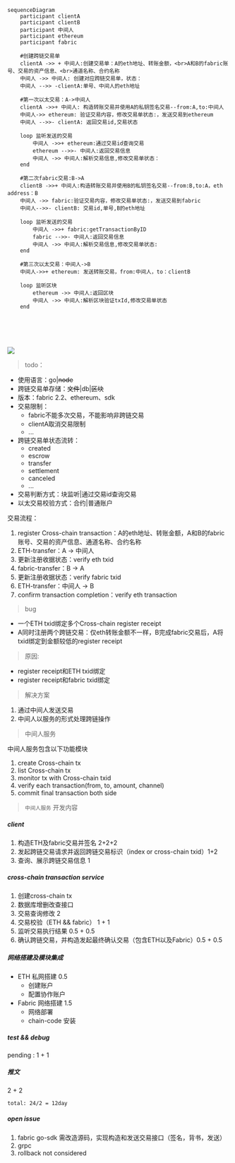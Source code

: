 ```mermaid
sequenceDiagram
	participant clientA
	participant clientB
	participant 中间人
	participant ethereum
	participant fabric
	
	#创建跨链交易单
	clientA ->> + 中间人:创建交易单：A的eth地址、转账金额，<br>A和B的fabric账号、交易的资产信息、<br>通道名称、合约名称
	中间人 ->> 中间人: 创建对应跨链交易单，状态：
	中间人 -->> -clientA:单号、中间人的eth地址
	
	#第一次以太交易：A->中间人
	clientA ->>+ 中间人: 构造转账交易并使用A的私钥签名交易--from:A,to:中间人
	中间人->> ethereum: 验证交易内容，修改交易单状态:，发送交易到ethereum
	中间人 -->>- clientA: 返回交易id,交易状态
	
	loop 监听发送的交易
		中间人 ->>+ ethereum:通过交易id查询交易
		ethereum -->>- 中间人:返回交易信息
		中间人 ->> 中间人:解析交易信息,修改交易单状态：
	end
	
	#第二次fabric交易:B->A
	clientB ->>+ 中间人:构造转账交易并使用B的私钥签名交易--from:B,to:A，eth address：B
	中间人 ->> fabric:验证交易内容，修改交易单状态:，发送交易到fabric
	中间人-->>- clientB: 交易id,单号,B的eth地址
	
	loop 监听发送的交易
		中间人 ->>+ fabric:getTransactionByID
		fabric -->>- 中间人:返回交易信息
		中间人 ->> 中间人:解析交易信息,修改交易单状态:
	end
	
	#第三次以太交易：中间人->B
	中间人->>+ ethereum: 发送转账交易，from:中间人，to：clientB
	
	loop 监听区块
		ethereum ->> 中间人:返回区块
		中间人 ->> 中间人:解析区块验证txId,修改交易单状态
	end
	
	
	
	
	
```
[![](https://mermaid.ink/img/eyJjb2RlIjoic2VxdWVuY2VEaWFncmFtXG5cdHBhcnRpY2lwYW50IGNsaWVudEFcblx0cGFydGljaXBhbnQgY2xpZW50QlxuXHRwYXJ0aWNpcGFudCDkuK3pl7Tkurpcblx0cGFydGljaXBhbnQgZXRoZXJldW1cblx0cGFydGljaXBhbnQgZmFicmljXG5cdFxuXHQj5Yib5bu66Leo6ZO-5Lqk5piT5Y2VXG5cdGNsaWVudEEgLT4-ICsg5Lit6Ze05Lq6OuWIm-W7uuS6pOaYk-WNle-8mkHnmoRldGjlnLDlnYDjgIHovazotKbph5Hpop3vvIw8YnI-QeWSjELnmoRmYWJyaWPotKblj7fjgIHkuqTmmJPnmoTotYTkuqfkv6Hmga_jgIE8YnI-6YCa6YGT5ZCN56ew44CB5ZCI57qm5ZCN56ewXG5cdOS4remXtOS6uiAtPj4g5Lit6Ze05Lq6OiDliJvlu7rlr7nlupTot6jpk77kuqTmmJPljZXvvIznirbmgIHvvJpcblx05Lit6Ze05Lq6IC0tPj4gLWNsaWVudEE65Y2V5Y-344CB5Lit6Ze05Lq655qEZXRo5Zyw5Z2AXG5cdFxuXHQj56ys5LiA5qyh5Lul5aSq5Lqk5piT77yaQS0-5Lit6Ze05Lq6XG5cdGNsaWVudEEgLT4-KyDkuK3pl7Tkuro6IOaehOmAoOi9rOi0puS6pOaYk-W5tuS9v-eUqEHnmoTnp4HpkqXnrb7lkI3kuqTmmJMtLWZyb206QSx0bzrkuK3pl7Tkurpcblx05Lit6Ze05Lq6LT4-IGV0aGVyZXVtOiDpqozor4HkuqTmmJPlhoXlrrnvvIzkv67mlLnkuqTmmJPljZXnirbmgIE677yM5Y-R6YCB5Lqk5piT5YiwZXRoZXJldW1cblx05Lit6Ze05Lq6IC0tPj4tIGNsaWVudEE6IOi_lOWbnuS6pOaYk2lkLOS6pOaYk-eKtuaAgVxuXHRcblx0bG9vcCDnm5HlkKzlj5HpgIHnmoTkuqTmmJNcblx0XHTkuK3pl7TkurogLT4-KyBldGhlcmV1bTrpgJrov4fkuqTmmJNpZOafpeivouS6pOaYk1xuXHRcdGV0aGVyZXVtIC0tPj4tIOS4remXtOS6ujrov5Tlm57kuqTmmJPkv6Hmga9cblx0XHTkuK3pl7TkurogLT4-IOS4remXtOS6ujrop6PmnpDkuqTmmJPkv6Hmga8s5L-u5pS55Lqk5piT5Y2V54q25oCB77yaXG5cdGVuZFxuXHRcblx0I-esrOS6jOasoWZhYnJpY-S6pOaYkzpCLT5BXG5cdGNsaWVudEIgLT4-KyDkuK3pl7Tkuro65p6E6YCg6L2s6LSm5Lqk5piT5bm25L2_55SoQueahOengemSpeetvuWQjeS6pOaYky0tZnJvbTpCLHRvOkHvvIxldGggYWRkcmVzc--8mkJcblx05Lit6Ze05Lq6IC0-PiBmYWJyaWM66aqM6K-B5Lqk5piT5YaF5a6577yM5L-u5pS55Lqk5piT5Y2V54q25oCBOu-8jOWPkemAgeS6pOaYk-WIsGZhYnJpY1xuXHTkuK3pl7TkurotLT4-LSBjbGllbnRCOiDkuqTmmJNpZCzljZXlj7csQueahGV0aOWcsOWdgFxuXHRcblx0bG9vcCDnm5HlkKzlj5HpgIHnmoTkuqTmmJNcblx0XHTkuK3pl7TkurogLT4-KyBmYWJyaWM6Z2V0VHJhbnNhY3Rpb25CeUlEXG5cdFx0ZmFicmljIC0tPj4tIOS4remXtOS6ujrov5Tlm57kuqTmmJPkv6Hmga9cblx0XHTkuK3pl7TkurogLT4-IOS4remXtOS6ujrop6PmnpDkuqTmmJPkv6Hmga8s5L-u5pS55Lqk5piT5Y2V54q25oCBOlxuXHRlbmRcblx0XG5cdCPnrKzkuInmrKHku6XlpKrkuqTmmJPvvJrkuK3pl7TkurotPkJcblx05Lit6Ze05Lq6LT4-KyBldGhlcmV1bTog5Y-R6YCB6L2s6LSm5Lqk5piT77yMZnJvbTrkuK3pl7TkurrvvIx0b--8mmNsaWVudEJcblx0XG5cdGxvb3Ag55uR5ZCs5Yy65Z2XXG5cdFx0ZXRoZXJldW0gLT4-IOS4remXtOS6ujrov5Tlm57ljLrlnZdcblx0XHTkuK3pl7TkurogLT4-IOS4remXtOS6ujrop6PmnpDljLrlnZfpqozor4F0eElkLOS_ruaUueS6pOaYk-WNleeKtuaAgVxuXHRlbmRcbiAgICAgICAgICAgICIsIm1lcm1haWQiOnsidGhlbWUiOiJkZWZhdWx0In0sInVwZGF0ZUVkaXRvciI6ZmFsc2V9)](https://mermaid-js.github.io/mermaid-live-editor/#/edit/eyJjb2RlIjoic2VxdWVuY2VEaWFncmFtXG5cdHBhcnRpY2lwYW50IGNsaWVudEFcblx0cGFydGljaXBhbnQgY2xpZW50QlxuXHRwYXJ0aWNpcGFudCDkuK3pl7Tkurpcblx0cGFydGljaXBhbnQgZXRoZXJldW1cblx0cGFydGljaXBhbnQgZmFicmljXG5cdFxuXHQj5Yib5bu66Leo6ZO-5Lqk5piT5Y2VXG5cdGNsaWVudEEgLT4-ICsg5Lit6Ze05Lq6OuWIm-W7uuS6pOaYk-WNle-8mkHnmoRldGjlnLDlnYDjgIHovazotKbph5Hpop3vvIw8YnI-QeWSjELnmoRmYWJyaWPotKblj7fjgIHkuqTmmJPnmoTotYTkuqfkv6Hmga_jgIE8YnI-6YCa6YGT5ZCN56ew44CB5ZCI57qm5ZCN56ewXG5cdOS4remXtOS6uiAtPj4g5Lit6Ze05Lq6OiDliJvlu7rlr7nlupTot6jpk77kuqTmmJPljZXvvIznirbmgIHvvJpcblx05Lit6Ze05Lq6IC0tPj4gLWNsaWVudEE65Y2V5Y-344CB5Lit6Ze05Lq655qEZXRo5Zyw5Z2AXG5cdFxuXHQj56ys5LiA5qyh5Lul5aSq5Lqk5piT77yaQS0-5Lit6Ze05Lq6XG5cdGNsaWVudEEgLT4-KyDkuK3pl7Tkuro6IOaehOmAoOi9rOi0puS6pOaYk-W5tuS9v-eUqEHnmoTnp4HpkqXnrb7lkI3kuqTmmJMtLWZyb206QSx0bzrkuK3pl7Tkurpcblx05Lit6Ze05Lq6LT4-IGV0aGVyZXVtOiDpqozor4HkuqTmmJPlhoXlrrnvvIzkv67mlLnkuqTmmJPljZXnirbmgIE677yM5Y-R6YCB5Lqk5piT5YiwZXRoZXJldW1cblx05Lit6Ze05Lq6IC0tPj4tIGNsaWVudEE6IOi_lOWbnuS6pOaYk2lkLOS6pOaYk-eKtuaAgVxuXHRcblx0bG9vcCDnm5HlkKzlj5HpgIHnmoTkuqTmmJNcblx0XHTkuK3pl7TkurogLT4-KyBldGhlcmV1bTrpgJrov4fkuqTmmJNpZOafpeivouS6pOaYk1xuXHRcdGV0aGVyZXVtIC0tPj4tIOS4remXtOS6ujrov5Tlm57kuqTmmJPkv6Hmga9cblx0XHTkuK3pl7TkurogLT4-IOS4remXtOS6ujrop6PmnpDkuqTmmJPkv6Hmga8s5L-u5pS55Lqk5piT5Y2V54q25oCB77yaXG5cdGVuZFxuXHRcblx0I-esrOS6jOasoWZhYnJpY-S6pOaYkzpCLT5BXG5cdGNsaWVudEIgLT4-KyDkuK3pl7Tkuro65p6E6YCg6L2s6LSm5Lqk5piT5bm25L2_55SoQueahOengemSpeetvuWQjeS6pOaYky0tZnJvbTpCLHRvOkHvvIxldGggYWRkcmVzc--8mkJcblx05Lit6Ze05Lq6IC0-PiBmYWJyaWM66aqM6K-B5Lqk5piT5YaF5a6577yM5L-u5pS55Lqk5piT5Y2V54q25oCBOu-8jOWPkemAgeS6pOaYk-WIsGZhYnJpY1xuXHTkuK3pl7TkurotLT4-LSBjbGllbnRCOiDkuqTmmJNpZCzljZXlj7csQueahGV0aOWcsOWdgFxuXHRcblx0bG9vcCDnm5HlkKzlj5HpgIHnmoTkuqTmmJNcblx0XHTkuK3pl7TkurogLT4-KyBmYWJyaWM6Z2V0VHJhbnNhY3Rpb25CeUlEXG5cdFx0ZmFicmljIC0tPj4tIOS4remXtOS6ujrov5Tlm57kuqTmmJPkv6Hmga9cblx0XHTkuK3pl7TkurogLT4-IOS4remXtOS6ujrop6PmnpDkuqTmmJPkv6Hmga8s5L-u5pS55Lqk5piT5Y2V54q25oCBOlxuXHRlbmRcblx0XG5cdCPnrKzkuInmrKHku6XlpKrkuqTmmJPvvJrkuK3pl7TkurotPkJcblx05Lit6Ze05Lq6LT4-KyBldGhlcmV1bTog5Y-R6YCB6L2s6LSm5Lqk5piT77yMZnJvbTrkuK3pl7TkurrvvIx0b--8mmNsaWVudEJcblx0XG5cdGxvb3Ag55uR5ZCs5Yy65Z2XXG5cdFx0ZXRoZXJldW0gLT4-IOS4remXtOS6ujrov5Tlm57ljLrlnZdcblx0XHTkuK3pl7TkurogLT4-IOS4remXtOS6ujrop6PmnpDljLrlnZfpqozor4F0eElkLOS_ruaUueS6pOaYk-WNleeKtuaAgVxuXHRlbmRcbiAgICAgICAgICAgICIsIm1lcm1haWQiOnsidGhlbWUiOiJkZWZhdWx0In0sInVwZGF0ZUVkaXRvciI6ZmFsc2V9)
> todo：

- 使用语言：go|~~node~~
- 跨链交易单存储：~~文件~~|db|~~区块~~
- 版本：fabric 2.2、ethereum、sdk
- 交易限制：
  - fabric不能多次交易，不能影响非跨链交易
  - clientA取消交易限制
  - ...
- 跨链交易单状态流转：
  - created
  - escrow
  - transfer
  - settlement
  - canceled
  - ...
- 交易判断方式：块监听|通过交易id查询交易
- 以太交易校验方式：合约|普通账户







交易流程：

1.  register  Cross-chain transaction：A的eth地址、转账金额，A和B的fabric账号、交易的资产信息、通道名称、合约名称
2.  ETH-transfer：A -> 中间人
3. 更新注册收据状态：verify eth txid
4.  fabric-transfer：B -> A
5.  更新注册收据状态：verify fabric txid
6.  ETH-transfer：中间人 -> B
7.  confirm transaction completion：verify eth transaction 



> bug

- 一个ETH txid绑定多个Cross-chain register  receipt
- A同时注册两个跨链交易：仅eth转账金额不一样，B完成fabric交易后，A将txid绑定到金额较低的register  receipt



> 原因:

- register  receipt和ETH txid绑定
- register  receipt和fabric txid绑定



> 解决方案

1. 通过中间人发送交易
2. 中间人以服务的形式处理跨链操作

> 中间人服务        

中间人服务包含以下功能模块
1. create Cross-chain tx
2. list Cross-chain tx
3. monitor tx with Cross-chain txid
4. verify each transaction(from, to, amount, channel)
5. commit final transaction both side

> ```中间人服务``` 开发内容

##### client

1. 构造ETH及fabric交易并签名   2+2+2 
2. 发起跨链交易请求并返回跨链交易标识（index or cross-chain txid）1+2
3. 查询、展示跨链交易信息 1


##### cross-chain transaction service

1. 创建cross-chain tx  
2. 数据库增删改查接口
3. 交易查询修改  2
4. 交易校验（ETH && fabric） 1 + 1
5. 监听交易执行结果 0.5 + 0.5
6. 确认跨链交易，并构造发起最终确认交易（包含ETH以及Fabric）0.5 + 0.5


##### 网络搭建及模块集成

* ETH 私网搭建 0.5
    * 创建账户 
    * 配置协作账户
* Fabric 网络搭建 1.5
    * 网络部署
    * chain-code 安装
    
    
##### test && debug
 
 pending : 1 + 1  

##### 推文

2 + 2 

``` total: 24/2 = 12day ```

##### open issue

1. fabric go-sdk 需改造源码，实现构造和发送交易接口（签名，背书，发送）
2. grpc
3. rollback not considered